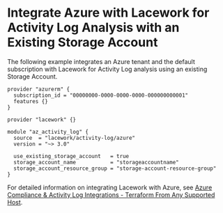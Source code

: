 # Integrate Azure with Lacework for Activity Log Analysis with an Existing Storage Account

The following example integrates an Azure tenant and the default subscription with Lacework
for Activity Log analysis using an existing Storage Account.

```hcl
provider "azurerm" {
  subscription_id = "00000000-0000-0000-0000-000000000001"
  features {}
}

provider "lacework" {}

module "az_activity_log" {
  source  = "lacework/activity-log/azure"
  version = "~> 3.0"

  use_existing_storage_account   = true
  storage_account_name           = "storageaccountname"
  storage_account_resource_group = "storage-account-resource-group"
}
```

For detailed information on integrating Lacework with Azure, see [Azure Compliance & Activity Log Integrations - Terraform From Any Supported Host](https://docs.lacework.com/onboarding/azure-compliance-and-activity-log-integrations-terraform-from-any-supported-host).
